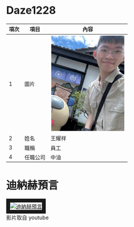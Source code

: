 # Daze1228

| 項次 | 項目 | 內容 |
|-----|------|------|
|1 | 圖片 |<img src="2025.3.png" width="200" hieght="300">|
|2 | 姓名 |王耀祥|
|3 | 職稱 |員工|
|4 |任職公司 |中油|

# 迪納赫預言

<a href="http://www.youtube.com/watch?feature=player_embedded&v=uN3WOJqMpHM" target="_blank"><img src="http://img.youtube.com/vi/uN3WOJqMpHM/0.jpg" 
alt="迪納赫預言" width="400" height="250" border="10" /></a>
<br>影片取自 youtube
<br>

